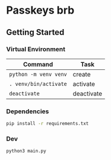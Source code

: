 # Passkeys brb

## Getting Started

### Virtual Environment

| Command | Task |
| --- | --- |
| `python -m venv venv` | create |
| `. venv/bin/activate` | activate |
| `deactivate` | deactivate |

### Dependencies

```bash
pip install -r requirements.txt
```

### Dev

```bash
python3 main.py
```
